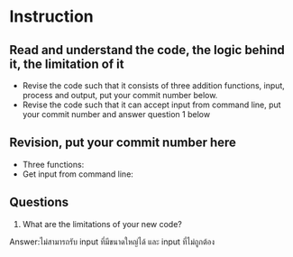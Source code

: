 ﻿# Instruction

## Read and understand the code, the logic behind it, the limitation of it
* Revise the code such that it consists of three addition functions, input, process and output, put your commit number below.
* Revise the code such that it can accept input from command line, put your commit number and answer question 1 below

## Revision, put your commit number here
* Three functions:
* Get input from command line:

## Questions
1. What are the limitations of your new code?

Answer:ไม่สามารถรับ input ที่มีขนาดใหญ่ได้ และ input ที่ไม่ถูกต้อง
	   